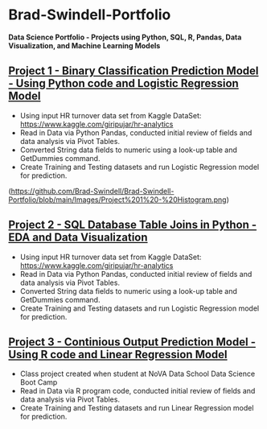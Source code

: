 # Brad-Swindell-Portfolio
**Data Science Portfolio - Projects using Python, SQL, R, Pandas, Data Visualization, and Machine Learning Models**


## [Project 1 - Binary Classification Prediction Model - Using Python code and Logistic Regression Model](https://github.com/Brad-Swindell/Binary-Classification-Model--Python--HR-Data)

 - Using input HR turnover data set from Kaggle DataSet:  https://www.kaggle.com/giripujar/hr-analytics
 - Read in Data via Python Pandas, conducted initial review of fields and data analysis via Pivot Tables.
 - Converted String data fields to numeric using a look-up table and GetDummies command. 
 - Create Training and Testing datasets and run Logistic Regression model for prediction. 
 
 (https://github.com/Brad-Swindell/Brad-Swindell-Portfolio/blob/main/Images/Project%201%20-%20Histogram.png)

## [Project 2 - SQL Database Table Joins in Python - EDA and Data Visualization](https://github.com/Brad-Swindell/SQL-Python-EDA---Pitchfork-Record-Review-DB)

 - Using input HR turnover data set from Kaggle DataSet:  https://www.kaggle.com/giripujar/hr-analytics
 - Read in Data via Python Pandas, conducted initial review of fields and data analysis via Pivot Tables.
 - Converted String data fields to numeric using a look-up table and GetDummies command. 
 - Create Training and Testing datasets and run Logistic Regression model for prediction. 



## [Project 3 - Continious Output Prediction Model - Using R code and Linear Regression Model](https://github.com/Brad-Swindell/Mulitiple-Regression-Model--R-Code--Wine-Project)

 - Class project created when student at NoVA Data School Data Science Boot Camp
 - Read in Data via R program code, conducted initial review of fields and data analysis via Pivot Tables.
 - Create Training and Testing datasets and run Linear Regression model for prediction. 
